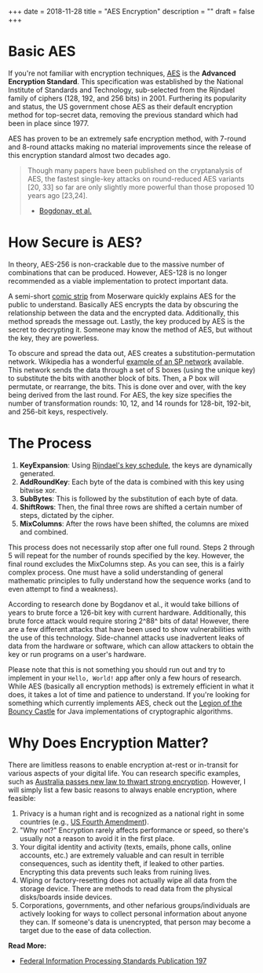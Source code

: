+++
date = 2018-11-28
title = "AES Encryption"
description = ""
draft = false
+++

# Basic AES

If you're not familiar with encryption techniques,
[AES](https://en.wikipedia.org/wiki/Advanced_Encryption_Standard) is the
**Advanced Encryption Standard**. This specification was established by the
National Institute of Standards and Technology, sub-selected from the Rijndael
family of ciphers (128, 192, and 256 bits) in 2001. Furthering its popularity
and status, the US government chose AES as their default encryption method for
top-secret data, removing the previous standard which had been in place since
1977.

AES has proven to be an extremely safe encryption method, with 7-round and
8-round attacks making no material improvements since the release of this
encryption standard almost two decades ago.

> Though many papers have been published on the cryptanalysis of AES, the
> fastest single-key attacks on round-reduced AES variants [20, 33] so far are
> only slightly more powerful than those proposed 10 years ago [23,24].
>
> - [Bogdonav, et
>   al.](http://research.microsoft.com/en-us/projects/cryptanalysis/aesbc.pdf)

# How Secure is AES?

In theory, AES-256 is non-crackable due to the massive number of combinations
that can be produced. However, AES-128 is no longer recommended as a viable
implementation to protect important data.

A semi-short [comic
strip](http://www.moserware.com/2009/09/stick-figure-guide-to-advanced.html)
from Moserware quickly explains AES for the public to understand. Basically AES
encrypts the data by obscuring the relationship between the data and the
encrypted data. Additionally, this method spreads the message out. Lastly, the
key produced by AES is the secret to decrypting it. Someone may know the method
of AES, but without the key, they are powerless.

To obscure and spread the data out, AES creates a substitution-permutation
network. Wikipedia has a wonderful [example of an SP
network](https://upload.wikimedia.org/wikipedia/commons/thumb/c/cd/SubstitutionPermutationNetwork2.png/468px-SubstitutionPermutationNetwork2.png)
available. This network sends the data through a set of S boxes (using the
unique key) to substitute the bits with another block of bits. Then, a P box
will permutate, or rearrange, the bits. This is done over and over, with the key
being derived from the last round. For AES, the key size specifies the number of
transformation rounds: 10, 12, and 14 rounds for 128-bit, 192-bit, and 256-bit
keys, respectively.

# The Process

1. **KeyExpansion**: Using [Rijndael's key
   schedule](https://en.m.wikipedia.org/wiki/Advanced_Encryption_Standard), the
   keys are dynamically generated.
2. **AddRoundKey**: Each byte of the data is combined with this key using
   bitwise xor.
3. **SubBytes**: This is followed by the substitution of each byte of data.
4. **ShiftRows**: Then, the final three rows are shifted a certain number of
   steps, dictated by the cipher.
5. **MixColumns**: After the rows have been shifted, the columns are mixed and
   combined.

This process does not necessarily stop after one full round. Steps 2 through 5
will repeat for the number of rounds specified by the key. However, the final
round excludes the MixColumns step. As you can see, this is a fairly complex
process. One must have a solid understanding of general mathematic principles to
fully understand how the sequence works (and to even attempt to find a
weakness).

According to research done by Bogdanov et al., it would take billions of years
to brute force a 126-bit key with current hardware. Additionally, this brute
force attack would require storing 2^88^ bits of data! However, there are a few
different attacks that have been used to show vulnerabilities with the use of
this technology. Side-channel attacks use inadvertent leaks of data from the
hardware or software, which can allow attackers to obtain the key or run
programs on a user's hardware.

Please note that this is not something you should run out and try to implement
in your `Hello, World!` app after only a few hours of research. While AES
(basically all encryption methods) is extremely efficient in what it does, it
takes a lot of time and patience to understand. If you're looking for something
which currently implements AES, check out the [Legion of the Bouncy
Castle](https://www.bouncycastle.org/documentation.html) for Java
implementations of cryptographic algorithms.

# Why Does Encryption Matter?

There are limitless reasons to enable encryption at-rest or in-transit for
various aspects of your digital life. You can research specific examples, such
as [Australia passes new law to thwart strong
encryption](https://arstechnica.com/tech-policy/2018/12/australia-passes-new-law-to-thwart-strong-encryption/).
However, I will simply list a few basic reasons to always enable encryption,
where feasible:

1. Privacy is a human right and is recognized as a national right in some
   countries (e.g., [US Fourth
   Amendment](https://www.law.cornell.edu/wex/fourth_amendment)).
2. "Why not?" Encryption rarely affects performance or speed, so there's
   usually not a reason to avoid it in the first place.
3. Your digital identity and activity (texts, emails, phone calls, online
   accounts, etc.) are extremely valuable and can result in terrible
   consequences, such as identity theft, if leaked to other parties. Encrypting
   this data prevents such leaks from ruining lives.
4. Wiping or factory-resetting does not actually wipe all data from the storage
   device. There are methods to read data from the physical disks/boards inside
   devices.
5. Corporations, governments, and other nefarious groups/individuals are
   actively looking for ways to collect personal information about anyone they
   can. If someone's data is unencrypted, that person may become a target due
   to the ease of data collection.

​**Read More:**

- [Federal Information Processing Standards Publication
  197](http://nvlpubs.nist.gov/nistpubs/FIPS/NIST.FIPS.197.pdf)
